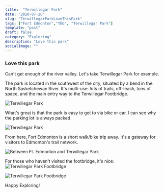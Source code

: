 ```yaml
---
title:  "Terwillegar Park"
date: "2020-07-20"
slug: "TerwillegarParkLoveThisPark"
tags: ["Fort Edmonton","YEG", "Terwillegar Park"]
template: "post"
draft: false
category: "Exploring"
description: "Love this park"
socialImage: ""
---
```


### Love this park

Can't get enough of the river valley.   Let's take Terwillegar Park for example.

The park is located in the southwest of the city, situated by a bend in the North Sasketchewan River.   It's multi-use:  lots of trails, off-leash, tons of space, and the main entry way to the Terwillegar Footbridge.

![Terwillegar Park](https://i.imgur.com/0nqC5rn.jpg)

What's great is that the park is easy to get to via bike or car.   I can see why the parking lot is always packed.

![Terwillegar Park](https://i.imgur.com/N1EUCRd.jpg)

From here, Fort Edmonton is a short walk/bike trip away.  It's a gateway for visitors to Edmonton's trail network.

![Between Ft. Edmonton and Terwillegar Park](https://i.imgur.com/egCgIK3.jpg)

For those who haven't visited the footbridge, it's nice:
![Terwillegar Park Footbridge](https://i.imgur.com/vKmvwat.jpg)

![Terwillegar Park Footbridge](https://i.imgur.com/onaRR04.jpg)

Happy Exploring!